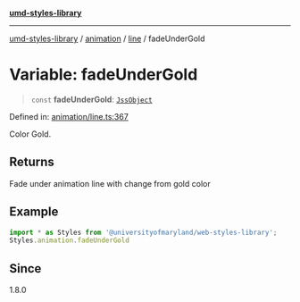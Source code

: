 [**umd-styles-library**](../../../../README.md)

***

[umd-styles-library](../../../../modules.md) / [animation](../../../README.md) / [line](../README.md) / fadeUnderGold

# Variable: fadeUnderGold

> `const` **fadeUnderGold**: [`JssObject`](../../../../utilities/namespaces/transform/type-aliases/JssObject.md)

Defined in: [animation/line.ts:367](https://github.com/UMD-Digital/design-system/blob/2d95010ba8e3e1595ebab66599330577b600c5fb/packages/styles/source/animation/line.ts#L367)

Color Gold.

## Returns

Fade under animation line with change from gold color

## Example

```typescript
import * as Styles from '@universityofmaryland/web-styles-library';
Styles.animation.fadeUnderGold
```

## Since

1.8.0
